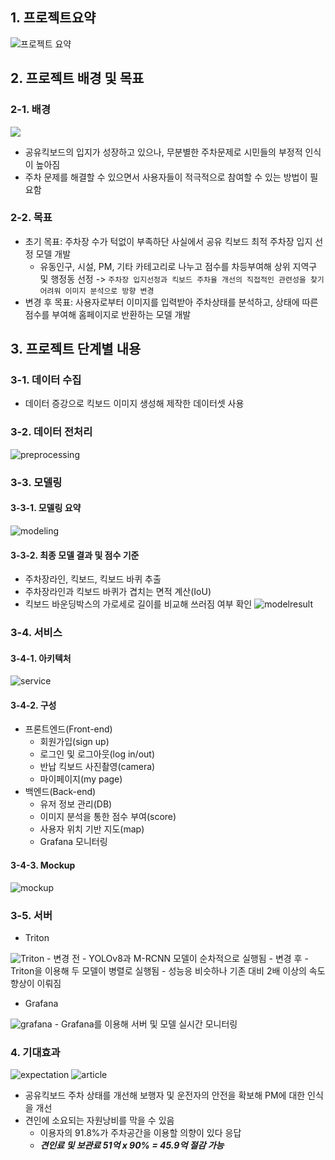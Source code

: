 ## 1. 프로젝트요약

![프로젝트 요약](./assets/kickkick_abs.jpeg)

## 2. 프로젝트 배경 및 목표 
### 2-1. 배경
![](./assets/article.jpeg)
- 공유킥보드의 입지가 성장하고 있으나, 무분별한 주차문제로 시민들의 부정적 인식이 높아짐
- 주차 문제를 해결할 수 있으면서 사용자들이 적극적으로 참여할 수 있는 방법이 필요함

### 2-2. 목표 
- 초기 목표: 주차장 수가 턱없이 부족하단 사실에서 공유 킥보드 최적 주차장 입지 선정 모델 개발
    - 유동인구, 시설, PM, 기타 카테고리로 나누고 점수를 차등부여해 상위 지역구 및 행정동 선정 -> `주차장 입지선정과 킥보드 주차율 개선의 직접적인 관련성을 찾기 어려워 이미지 분석으로 방향 변경` 
- 변경 후 목표: 사용자로부터 이미지를 입력받아 주차상태를 분석하고, 상태에 따른 점수를 부여해 홈페이지로 반환하는 모델 개발

## 3. 프로젝트 단계별 내용
### 3-1. 데이터 수집 
- 데이터 증강으로 킥보드 이미지 생성해 제작한 데이터셋 사용  
### 3-2. 데이터 전처리
![preprocessing](./assets/kickkick_preprocess.jpeg)

### 3-3. 모델링
#### 3-3-1. 모델링 요약
![modeling](./assets/modeling.jpeg)

#### 3-3-2. 최종 모델 결과 및 점수 기준
- 주차장라인, 킥보드, 킥보드 바퀴 추출
- 주차장라인과 킥보드 바퀴가 겹치는 면적 계산(IoU)
- 킥보드 바운딩박스의 가로세로 길이를 비교해 쓰러짐 여부 확인
![modelresult](./assets/modelresult.jpeg)

### 3-4. 서비스
#### 3-4-1. 아키텍처
![service](./assets/service.jpeg)

#### 3-4-2. 구성
- 프론트엔드(Front-end)
    - 회원가입(sign up)
    - 로그인 및 로그아웃(log in/out)
    - 반납 킥보드 사진촬영(camera)
    - 마이페이지(my page)
- 백엔드(Back-end)
    - 유저 정보 관리(DB)
    - 이미지 분석을 통한 점수 부여(score)
    - 사용자 위치 기반 지도(map)
    - Grafana 모니터링

#### 3-4-3. Mockup
![mockup](./assets/mockup.jpeg)

### 3-5. 서버
- Triton

![Triton](./assets/triton.jpeg)
    - 변경 전 
        - YOLOv8과 M-RCNN 모델이 순차적으로 실행됨 
    - 변경 후
        - Triton을 이용해 두 모델이 병렬로 실행됨
        - 성능응 비슷하나 기존 대비 2배 이상의 속도 향상이 이뤄짐
- Grafana

![grafana](./assets/grafana.jpeg)
    - Grafana를 이용해 서버 및 모델 실시간 모니터링

### 4. 기대효과
![expectation](./assets/expectation.jpeg)
![article](./assets/article2.jpeg)
- 공유킥보드 주차 상태를 개선해 보행자 및 운전자의 안전을 확보해 PM에 대한 인식을 개선
- 견인에 소요되는 자원낭비를 막을 수 있음 
    - 이용자의 91.8%가 주차공간을 이용할 의향이 있다 응답
    - ***견인료 및 보관료 51억 x 90% = 45.9억 절감 가능***
